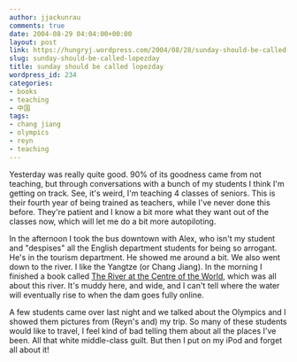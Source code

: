 ```yaml
---
author: jjackunrau
comments: true
date: 2004-08-29 04:04:00+00:00
layout: post
link: https://hungryj.wordpress.com/2004/08/28/sunday-should-be-called-lopezday/
slug: sunday-should-be-called-lopezday
title: sunday should be called lopezday
wordpress_id: 234
categories:
- books
- teaching
- 中国
tags:
- chang jiang
- olympics
- reyn
- teaching
---
```


Yesterday was really quite good.  90% of its goodness came from not teaching, but through conversations with a bunch of my students I think I'm getting on track.  See, it's weird, I'm teaching 4 classes of seniors.  This is their fourth year of being trained as teachers, while I've never done this before.  They're patient and I know a bit more what they want out of the classes now, which will let me do a bit more autopiloting.

In the afternoon I took the bus downtown with Alex, who isn't my student and "despises" all the English department students for being so arrogant.  He's in the tourism department.  He showed me around a bit.  We also went down to the river.  I like the Yangtze (or Chang Jiang).  In the morning I finished a book called [The River at the Centre of the World](http://www.amazon.com/exec/obidos/ASIN/0312423373/qid=1093752802/sr=ka-1/ref=pd_ka_1/102-1599600-6264120), which was all about this river.  It's muddy here, and wide, and I can't tell where the water will eventually rise to when the dam goes fully online.

A few students came over last night and we talked about the Olympics and I showed them pictures from (Reyn's and) my trip.  So many of these students would like to travel, I feel kind of bad telling them about all the places I've been.  All that white middle-class guilt.  But then I put on my iPod and forget all about it!

